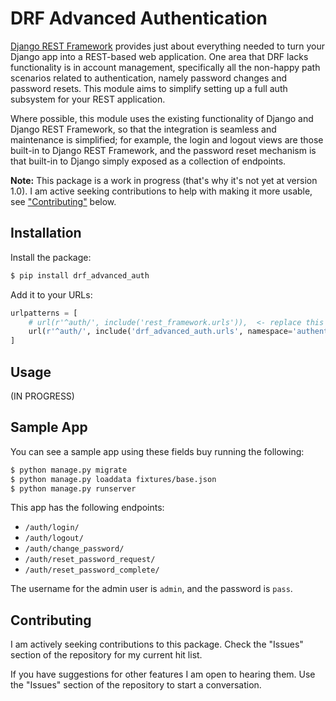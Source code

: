 # DRF Advanced Authentication

[Django REST Framework](https://www.django-rest-framework.org/) provides just about everything needed to turn your Django app into a REST-based web application. One area that DRF lacks functionality is in account management, specifically all the non-happy path scenarios related to authentication, namely password changes and password resets. This module aims to simplify setting up a full auth subsystem for your REST application.

Where possible, this module uses the existing functionality of Django and Django REST Framework, so that the integration is seamless and maintenance is simplified; for example, the login and logout views are those built-in to Django REST Framework, and the password reset mechanism is that built-in to Django simply exposed as a collection of endpoints.

**Note:** This package is a work in progress (that's why it's not yet at version 1.0). I am active seeking contributions to help with making it more usable, see ["Contributing"](#contributing) below.


## Installation

Install the package:

```bash
$ pip install drf_advanced_auth
```

Add it to your URLs:

```python
urlpatterns = [
    # url(r'^auth/', include('rest_framework.urls')),  <- replace this line
    url(r'^auth/', include('drf_advanced_auth.urls', namespace='authentication')),  # <- with this line
]
```


## Usage

(IN PROGRESS)


## Sample App

You can see a sample app using these fields buy running the following:

```bash
$ python manage.py migrate
$ python manage.py loaddata fixtures/base.json
$ python manage.py runserver
```

This app has the following endpoints:

* `/auth/login/`
* `/auth/logout/`
* `/auth/change_password/`
* `/auth/reset_password_request/`
* `/auth/reset_password_complete/`

The username for the admin user is `admin`, and the password is `pass`.


<a name="contributing"></a>
## Contributing

I am actively seeking contributions to this package. Check the "Issues" section of the repository for my current hit list.

If you have suggestions for other features I am open to hearing them. Use the "Issues" section of the repository to start a conversation.
